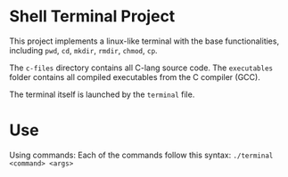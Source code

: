 # Shell Terminal Project
This project implements a linux-like terminal with the base functionalities, including `pwd`, `cd`, `mkdir`, `rmdir`, `chmod`, `cp`.

The `c-files` directory contains all C-lang source code. 
The `executables` folder contains all compiled executables from the C compiler (GCC).

The terminal itself is launched by the `terminal` file.

# Use
Using commands:
	Each of the commands follow this syntax: `./terminal <command> <args>`